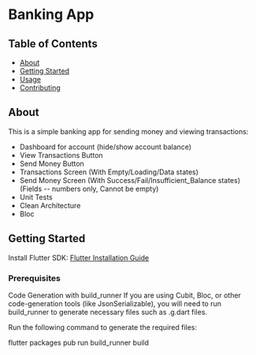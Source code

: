 # Banking App

## Table of Contents

- [About](#about)
- [Getting Started](#getting_started)
- [Usage](#usage)
- [Contributing](../CONTRIBUTING.md)

## About <a name = "about"></a>

This is a simple banking app for sending money and viewing transactions:
- Dashboard for account (hide/show account balance)
- View Transactions Button
- Send Money Button
- Transactions Screen (With Empty/Loading/Data states)
- Send Money Screen (With Success/Fail/Insufficient_Balance states) (Fields -- numbers only, Cannot be empty)
- Unit Tests
- Clean Architecture
- Bloc

## Getting Started <a name = "getting_started"></a>

Install Flutter SDK: [Flutter Installation Guide](https://docs.flutter.dev/get-started/install?_gl=1*18n5z5l*_gcl_aw*R0NMLjE3MzIwNDA3ODkuQ2owS0NRaUFpX0c1QmhEWEFSSXNBTjVTWDdyTDhZMW9UdkNMUThqamFiV1o3SjZlRDB3SC1FX1hUUWFVeVZMRG9oY1RXQXR5cmdRTGp4c2FBcHJFRUFMd193Y0I.*_gcl_dc*R0NMLjE3MzIwNDA3ODkuQ2owS0NRaUFpX0c1QmhEWEFSSXNBTjVTWDdyTDhZMW9UdkNMUThqamFiV1o3SjZlRDB3SC1FX1hUUWFVeVZMRG9oY1RXQXR5cmdRTGp4c2FBcHJFRUFMd193Y0I.*_ga*MTMwNTM1NDk3NC4xNjk1NDQxNzA1*_ga_04YGWK0175*MTczMjA0MDc4OC40MC4wLjE3MzIwNDA3ODguMC4wLjA.)

### Prerequisites

Code Generation with build_runner
If you are using Cubit, Bloc, or other code-generation tools (like JsonSerializable), you will need to run build_runner to generate necessary files such as .g.dart files.

Run the following command to generate the required files:

flutter packages pub run build_runner build

